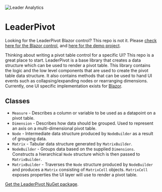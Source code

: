 ![Leader Analytics](./logo.png)
 
# LeaderPivot

Looking for the LeaderPivot Blazor control? This repo is not it.  Please [check here for the Blazor control](https://github.com/leaderanalytics/LeaderPivot.Blazor), and [here for the demo project](https://github.com/leaderanalytics/LeaderPivot.BlazorDemo).



Thinking about writing a pivot table control for a specific UI?  This repo is a great place to start.  LeaderPivot is a base library that creates a data structure which can be used to render a pivot table.  This library contains the logic and the low level components that are used to create the pivot table data structure.  It also contains methods that can be used to hand UI events such as collapsing/expanding nodes or rearranging dimensions.  Currently, one UI specific implementation exists for [Blazor](https://github.com/leaderanalytics/LeaderPivot.Blazor).


## Classes

* `Measure` - Describes a column or variable to be used as a datapoint on a pivot table.
* `Dimension` - Describes how data should be grouped.  Used to represent an axis on a multi-dimensional pivot table.
* `Node` - Intermediate data structure produced by `NodeBuilder` as a result of grouping data.
* `Matrix` - Tabular data structure generated by `MatrixBuilder`.  
* `NodeBuilder` - Groups data based on the supplied `Dimensions`. Constructs a hierarchical `Node` structure which is then passed to `MatrixBuilder`.
* `MatrixBuilder` - Traverses the `Node` structure produced by `NodeBuilder` and produces a `Matrix` consisting of `MatrixCell` objects. `MatrixCell` exposes properties the UI layer will use to render a pivot table.


[Get the LeaderPivot NuGet package](https://www.nuget.org/packages/LeaderAnalytics.LeaderPivot/).